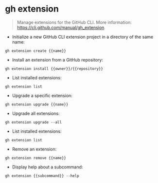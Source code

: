 # gh extension

> Manage extensions for the GitHub CLI.
> More information: <https://cli.github.com/manual/gh_extension>.

- Initialize a new GitHub CLI extension project in a directory of the same name:

`gh extension create {{name}}`

- Install an extension from a GitHub repository:

`gh extension install {{owner}}/{{repository}}`

- List installed extensions:

`gh extension list`

- Upgrade a specific extension:

`gh extension upgrade {{name}}`

- Upgrade all extensions:

`gh extension upgrade --all`

- List installed extensions:

`gh extension list`

- Remove an extension:

`gh extension remove {{name}}`

- Display help about a subcommand:

`gh extension {{subcommand}} --help`
